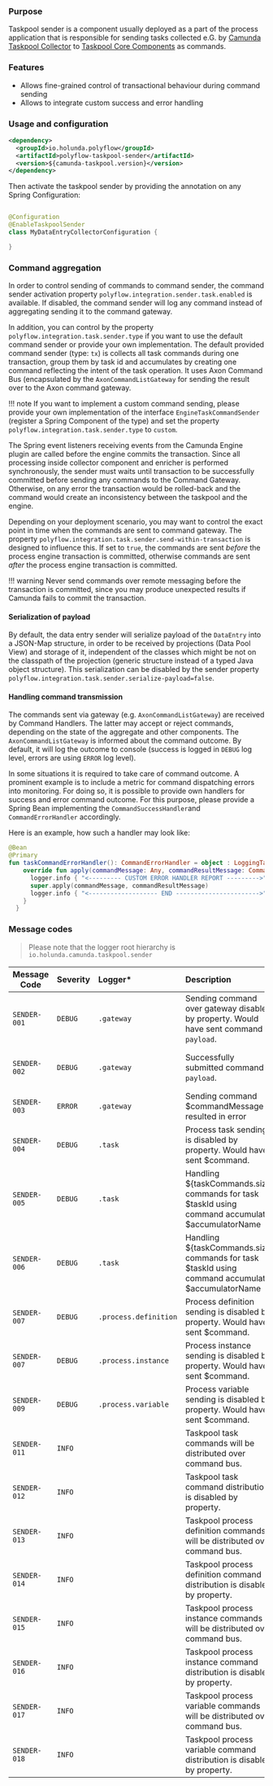 ### Purpose

Taskpool sender is a component usually deployed as a part of the process application that
is responsible for sending tasks collected e.G. by [Camunda Taskpool Collector](camunda-taskpool-collector.md) to [Taskpool Core Components](core-taskpool.md)
as commands.

### Features

* Allows fine-grained control of transactional behaviour during command sending
* Allows to integrate custom success and error handling

### Usage and configuration

```xml
<dependency>
  <groupId>io.holunda.polyflow</groupId>
  <artifactId>polyflow-taskpool-sender</artifactId>
  <version>${camunda-taskpool.version}</version>
</dependency>
```

Then activate the taskpool sender by providing the annotation on any Spring Configuration:

```java

@Configuration
@EnableTaskpoolSender
class MyDataEntryCollectorConfiguration {

}

```
### Command aggregation

In order to control sending of commands to command sender, the command sender activation property
`polyflow.integration.sender.task.enabled` is available. If disabled, the command sender
will log any command instead of aggregating sending it to the command gateway.

In addition, you can control by the property `polyflow.integration.task.sender.type` if you want to use the default command sender or provide your own
implementation.
The default provided command sender (type: `tx`) is collects all task commands during one transaction, group them by task id
and accumulates by creating one command reflecting the intent of the task operation. It uses Axon Command Bus (encapsulated
by the `AxonCommandListGateway` for sending the result over to the Axon command gateway.

!!! note 
      If you want to implement a custom command sending, please provide your own implementation of the interface `EngineTaskCommandSender`
      (register a Spring Component of the type) and set the property `polyflow.integration.task.sender.type` to `custom`.

The Spring event listeners receiving events from the Camunda Engine plugin are called before the engine commits the transaction.
Since all processing inside collector component and enricher is performed synchronously, the sender must waits until transaction to
be successfully committed before sending any commands to the Command Gateway. Otherwise, on any error
the transaction would be rolled-back and the command would create an inconsistency between the taskpool and the engine.

Depending on your deployment scenario, you may want to control the exact point in time when the commands are sent to command gateway.
The property `polyflow.integration.task.sender.send-within-transaction` is designed to influence this. If set to `true`, the commands
are sent _before_ the process engine transaction is committed, otherwise commands are sent _after_ the process engine transaction is committed.

!!! warning
      Never send commands over remote messaging before the transaction is committed, since you may produce unexpected results if Camunda fails
      to commit the transaction.

#### Serialization of payload

By default, the data entry sender will serialize payload of the `DataEntry` into a JSON-Map structure, in order to be received by projections (Data Pool View)
and storage of it, independent of the classes which might be not on the classpath of the projection (generic structure instead of a typed Java object structure).
This serialization can be disabled by the sender property `polyflow.integration.task.sender.serialize-payload=false`.


#### Handling command transmission

The commands sent via gateway (e.g. `AxonCommandListGateway`) are received by Command Handlers. The latter may accept or reject commands, depending
on the state of the aggregate and other components. The `AxonCommandListGateway` is informed about the command outcome. By default, it will log the outcome
to console (success is logged in `DEBUG` log level, errors are using `ERROR` log level).

In some situations it is required to take care of command outcome. A prominent example is to include a metric for command dispatching errors into monitoring.
For doing so, it is possible to provide own handlers for success and error command outcome. For this purpose, please provide a Spring Bean implementing
the `CommandSuccessHandler`and `CommandErrorHandler` accordingly.

Here is an example, how such a handler may look like:

```kotlin
@Bean
@Primary
fun taskCommandErrorHandler(): CommandErrorHandler = object : LoggingTaskCommandErrorHandler(logger) {
    override fun apply(commandMessage: Any, commandResultMessage: CommandResultMessage<out Any?>) {
      logger.info { "<--------- CUSTOM ERROR HANDLER REPORT --------->" }
      super.apply(commandMessage, commandResultMessage)
      logger.info { "<------------------- END ----------------------->" }
    }
  }
```

### Message codes

> Please note that the logger root hierarchy is `io.holunda.camunda.taskpool.sender`

| Message Code | Severity | Logger*               | Description                                                                                        | Meaning                                |                
|--------------|----------|:----------------------|:---------------------------------------------------------------------------------------------------|:---------------------------------------|
| `SENDER-001` | `DEBUG`  | `.gateway`            | Sending command over gateway disabled by property. Would have sent command `payload`.              | Sending of any commands is disabled.   |   
| `SENDER-002` | `DEBUG`  | `.gateway`            | Successfully submitted command `payload`.                                                          | Logging the successfully sent command. | 
| `SENDER-003` | `ERROR`  | `.gateway`            | Sending command $commandMessage resulted in error                                                  | Error sending command.                 |  
| `SENDER-004` | `DEBUG`  | `.task`               | Process task sending is disabled by property. Would have sent $command.                            |                                        |                                        |
| `SENDER-005` | `DEBUG`  | `.task`               | Handling ${taskCommands.size} commands for task $taskId using command accumulator $accumulatorName |                                        |  
| `SENDER-006` | `DEBUG`  | `.task`               | Handling ${taskCommands.size} commands for task $taskId using command accumulator $accumulatorName |                                        | 
| `SENDER-007` | `DEBUG`  | `.process.definition` | Process definition sending is disabled by property. Would have sent $command.                      |                                        | 
| `SENDER-007` | `DEBUG`  | `.process.instance`   | Process instance sending is disabled by property. Would have sent $command.                        |                                        | 
| `SENDER-009` | `DEBUG`  | `.process.variable`   | Process variable sending is disabled by property. Would have sent $command.                        |                                        | 
| `SENDER-011` | `INFO`   |                       | Taskpool task commands will be distributed over command bus.                                       |                                        |
| `SENDER-012` | `INFO`   |                       | Taskpool task command distribution is disabled by property.                                        |                                        |
| `SENDER-013` | `INFO`   |                       | Taskpool process definition commands will be distributed over command bus.                         |                                        |
| `SENDER-014` | `INFO`   |                       | Taskpool process definition command distribution is disabled by property.                          |                                        |
| `SENDER-015` | `INFO`   |                       | Taskpool process instance commands will be distributed over command bus.                           |                                        |
| `SENDER-016` | `INFO`   |                       | Taskpool process instance command distribution is disabled by property.                            |                                        |
| `SENDER-017` | `INFO`   |                       | Taskpool process variable commands will be distributed over command bus.                           |                                        |
| `SENDER-018` | `INFO`   |                       | Taskpool process variable command distribution is disabled by property.                            |                                        |


